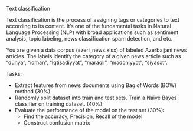 Text classification

 

Text classification is the process of assigning tags or categories to text according to its content. It’s one of the fundamental tasks in Natural Language Processing (NLP) with broad applications such as sentiment analysis, topic labeling, news classification spam detection, and etc.

You are given a data corpus (azeri_news.xlsx) of labeled Azerbaijani news articles. The labels identify the category of a given news article such as “dünya”, “idman”, “İqtisadiyyat”, “maraqlı”, “mədəniyyət”, “siyasət”.

Tasks:

- Extract features from news documents using Bag of Words (BOW) method (30%)
- Randomly split dataset into train and test sets. Train a Naïve Bayes classifier on training dataset.  (40%)
- Evaluate the performance of the model on the test set (30%):
    + Find the accuracy, Precision, Recall of the model
    + Construct confusion matrix
